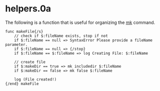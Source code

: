 # helpers.0a

The following is a function that is useful for organizing the [mk](index.html?md/api/files/mk.md) command.

```
func makeFile{/s}
    // check if $:fileName exists, stop if not
    if $:fileName == null => SyntaxError Please provide a fileName parameter.
    if $:fileName == null => {/stop}
    if $:fileName == $:fileName => log Creating File: $:fileName

    // create file
    if $:makeDir == true => mk includedir $:fileName
    if $:makeDir == false => mk false $:fileName

    log (File created!)
{/end} makeFile
```